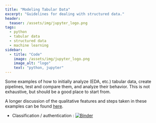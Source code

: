 ```yaml
---
title: "Modeling Tabular Data"
excerpt: "Guidelines for dealing with structured data."
header:
  teaser: /assets/img/jupyter_logo.png
tags:
  - python
  - tabular data
  - structured data
  - machine learning
sidebar:
  - title: "Code"
    image: /assets/img/jupyter_logo.png
    image_alt: "logo"
    text: "python, jupyter"
---
```


<!-- Enter details at https://mybinder.org/, then copy the badge below -->

Some examples of how to initially analyze (EDA, etc.) tabular data, create pipelines, test and compare them, and analyze their behavior.  This is not exhaustive, but should be a good place to start from.

A longer discussion of the qualitative features and steps taken in these examples can be found [here](/tutorials/tabular_data_ml_workflow).

* Classification / authentication : [![Binder](https://mybinder.org/badge_logo.svg)](https://mybinder.org/v2/gh/nathan-mahynski/nathan-mahynski.github.io/public?filepath=%2F_examples%2Ftabular_data%2Fclassification%2Fexample.ipynb)


